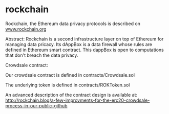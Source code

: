 # rockchain

Rockchain, the Ethereum data privacy protocols is described on www.rockchain.org

Abstract:
Rockchain is a second infrastructure layer on top of Ethereum for managing data pricacy. Its dAppBox is a data firewall whose rules are defined in Ethereum smart contract. This dappBox is open to computations that don't breach the data privacy.


Crowdsale contract:

Our crowdsale contract is defined in contracts/Crowdsale.sol

The underlying token is defined in contracts/ROKToken.sol

An advanced description of the contract design is available at:
http://rockchain.blog/a-few-improvments-for-the-erc20-crowdsale-process-in-our-public-github


